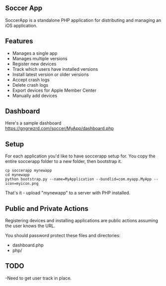 ## Soccer App ##

SoccerApp is a standalone PHP application for distributing and managing an iOS application.

## Features ##

* Manages a single app
* Manages multiple versions
* Register new devices
* Track which users have installed versions
* Install latest version or older versions
* Accept crash logs
* Delete crash logs
* Export devices for Apple Member Center
* Manually add devices

## Dashboard ##

Here's a sample dashboard https://gngrwzrd.com/soccer/MyApp/dashboard.php

## Setup ##

For each application you'd like to have soccerapp setup for. You copy the entire soccerapp folder to a new folder, then bootstrap it.

    cp soccerapp mynewapp
    cd mynewapp
    python bootstrap.py --name=MyApplication --bundlid=com.myapp.MyApp --icon=myicon.png

That's it - upload "mynewapp" to a server with PHP installed.

## Public and Private Actions ##

Registering devices and installing applications are public actions assuming the user knows the URL.

You should password protect these files and directories:

* dashboard.php
* php/

## TODO ##

-Need to get user track in  place.

